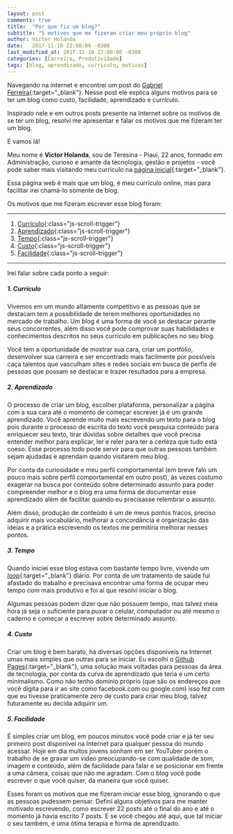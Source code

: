 ```yaml
---
layout: post
comments: true
title:  "Por que fiz um blog?"
subtitle: "5 motivos que me fizeram criar meu próprio blog"
author: Victor Holanda
date:   2017-11-18 22:00:00 -0300
last_modified_at: 2017-11-18 22:00:00 -0300
categories: [Carreira, Produtividade]
tags: [blog, aprendizado, curriculo, motivos]
---
```


Navegando na internet e encontrei um post do [Gabriel Ferreira][gabsferreira]{:target="_blank"}. Nesse post ele explica alguns motivos para se ter um blog como custo, facilidade, aprendizado e currículo.

Inspirado nele e em outros posts presente na Internet sobre os motivos de se ter um blog, resolvi me apresentar e falar os motivos que me fizeram ter um blog.

E vamos lá!

Meu nome é **Victor Holanda**, sou de Teresina - Piauí, 22 anos, formado em Administração, curioso e amante da tecnologia, gestão e projetos - você pode saber mais visitando meu currículo na [página inicial][curriculo]{:target="_blank"}.

Essa página web é mais que um blog, é meu currículo online, mas para facilitar irei chamá-lo somente de blog.

Os motivos que me fizeram escrever esse blog foram:

---------------------------------

1. [Currículo](#1-currículo "Currículo"){:class="js-scroll-trigger"}
2. [Aprendizado](#2-aprendizado "Aprendizado"){:class="js-scroll-trigger"}
3. [Tempo](#3-tempo "Tempo"){:class="js-scroll-trigger"}
4. [Custo](#4-custo "Custo"){:class="js-scroll-trigger"}
5. [Facilidade](#5-facilidade "Facilidade"){:class="js-scroll-trigger"}

---------------------------------

Irei falar sobre cada ponto a seguir:

##### 1. Currículo

Vivemos em um mundo altamente competitivo e as pessoas que se destacam tem a possibilidade de terem melhores oportunidades no mercado de trabalho. Um blog é uma forma de você se destacar perante seus concorrentes, além disso você pode comprovar suas habilidades e conhecimentos descritos no seus currículo em publicações no seu blog.

Você tem a oportunidade de mostrar sua cara, criar um portfólio, desenvolver sua carreira e ser encontrado mais facilmente por possíveis caça talentos que vasculham sites e redes sociais em busca de perfis de pessoas que possam se destacar e trazer resultados para a empresa.

##### 2. Aprendizado

O processo de criar um blog, escolher plataforma, personalizar a página com a sua cara até o momento de começar escrever já é um grande aprendizado. Você aprende muito mais escrevendo um texto para o blog pois durante o processo de escrita do texto você pesquisa conteúdo para enriquecer seu texto, tirar dúvidas sobre detalhes que você precisa entender melhor para explicar, ler e reler para ter a certeza que tudo está coeso. Esse processo todo pode servir para que outras pessoas também sejam ajudadas e aprendam quando visitarem meu blog.

Por conta da curiosidade e meu perfil comportamental (em breve falo um pouco mais sobre perfil comportamental em outro post), às vezes costumo exagerar na busca por conteúdo sobre determinado assunto para poder compreender melhor e o blog era uma forma de documentar esse aprendizado além de facilitar quando eu precisasse relembrar o assunto.

Além disso, produção de conteúdo é um de meus pontos fracos, preciso adquirir mais vocabulário, melhorar a concordância e organização das ideias e a prática escrevendo os textos me permitiria melhorar nesses pontos.

##### 3. Tempo

Quando iniciei esse blog estava com bastante tempo livre, vivendo um [*loop*][loop]{:target="_blank"} diário. Por conta de um tratamento de saúde fui afastado do trabalho e precisava encontrar uma forma de ocupar meu tempo com mais produtivo e foi aí que resolvi iniciar o blog.

Algumas pessoas podem dizer que não possuem tempo, mas talvez meia hora já seja o suficiente para puxar o celular, computador ou até mesmo o caderno e começar a escrever sobre determinado assunto.

##### 4. Custo

Criar um blog é bem barato, há diversas opções disponíveis na Internet umas mais simples que outras para se iniciar. Eu escolhi o [Github Pages][github_pages]{:target="_blank"}, uma solução mais voltadas para pessoas da área de tecnologia, por conta da curva de aprendizado que teria e um certo minimalismo. Como não tenho domínio próprio (que são os endereços que você digita para ir ao site como facebook.com ou google.com) isso fez com que eu tivesse praticamente zero de custo para criar meu blog, talvez futuramente eu decida adquirir um.

##### 5. Facilidade

É simples criar um blog, em poucos minutos você pode criar e já ter seu primeiro post disponível na Internet para qualquer pessoa do mundo acessar. Hoje em dia muitos jovens sonham em ser YouTuber porém o trabalho de se gravar um vídeo preocupando-se com qualidade de som, imagem e conteúdo, além de facilidade para falar e se posicionar em frente a uma câmera, coisas que não me agradam. Com o blog você pode escrever o que você quiser, da maneira que você quiser.

Esses foram os motivos que me fizeram iniciar esse blog, ignorando o que as pessoas pudessem pensar. Defini alguns objetivos para me manter motivado escrevendo, como escrever 22 posts até o final do ano e até o momento já havia escrito 7 posts. E se você chegou até aqui, que tal iniciar o seu também, é uma ótima terapia e forma de aprendizado.


[gabsferreira]: http://gabsferreira.com/e-2017-e-voce-deveria-ter-um-blog/ "Gabriel Ferreira: É 2017 e você deveria ter um blog"
[loop]: https://pt.wikipedia.org/wiki/Loop "Wikipedia: loop"
[curriculo]: / "Currículo: Victor Holanda"
[github_pages]: /tecnologia/2017/11/10/ola-github-pages.html "Olá, Github pages"